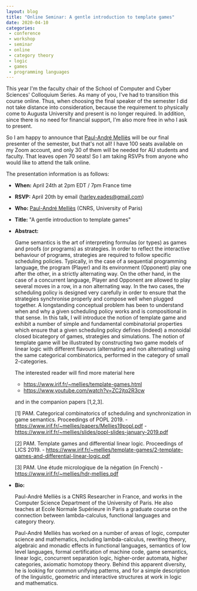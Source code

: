 ```yaml
---
layout: blog
title: "Online Seminar: A gentle introduction to template games"
date: 2020-04-10
categories:
 - conference
 - workshop
 - seminar
 - online
 - category theory
 - logic
 - games
 - programming languages
---
```


This year I'm the faculty chair of the School of Computer and Cyber
Sciences' Colloquium Series.  As many of you, I've had to transition
this course online.  Thus, when choosing the final speaker of the
semester I did not take distance into consideration, because the
requirement to physically come to Augusta University and present is no
longer required.  In addition, since there is no need for financial
support, I'm also more free in who I ask to present.

So I am happy to announce that [Paul-André
Melliès](https://www.irif.fr/~mellies/) will be our final presenter
of the semester, but that's not all!  I have 100 seats available on my
Zoom account, and only 30 of them will be needed for AU students and
faculty.  That leaves open 70 seats!  So I am taking RSVPs from anyone
who would like to attend the talk online.

The presentation information is as follows:

- **When:** April 24th at 2pm EDT / 7pm France time
- **RSVP:** April 20th by email ([harley.eades@gmail.com](mailto:harley.eades@gmail.com))
- **Who:** [Paul-André Melliès](https://www.irif.fr/~mellies/) (CNRS, University of Paris)
- **Title:** "A gentle introduction to template games"
- **Abstract:**

  Game semantics is the art of interpreting formulas (or types) as
  games and proofs (or programs) as strategies. In order to reflect
  the interactive behaviour of programs, strategies are required to
  follow specific scheduling policies. Typically, in the case of a
  sequential programming language, the program (Player) and its
  environment (Opponent) play one after the other, in a strictly
  alternating way. On the other hand, in the case of a concurrent
  language, Player and Opponent are allowed to play several moves in a
  row, in a non alternating way. In the two cases, the scheduling
  policy is designed very carefully in order to ensure that the
  strategies synchronise properly and compose well when plugged
  together. A longstanding conceptual problem has been to understand
  when and why a given scheduling policy works and is compositional in
  that sense. In this talk, I will introduce the notion of template
  game and exhibit a number of simple and fundamental combinatorial
  properties which ensure that a given scheduling policy defines
  (indeed) a monoidal closed bicategory of games, strategies and
  simulations. The notion of template game will be illustrated by
  constructing two game models of linear logic with different flavours
  (alternating and non alternating) using the same categorical
  combinatorics, performed in the category of small 2-categories.

  The interested reader will find more material here
  
    - https://www.irif.fr/~mellies/template-games.html
    - https://www.youtube.com/watch?v=ZC2jtq2R3cw
    
  and in the companion papers [1,2,3].

  [1] PAM. Categorical combinatorics of scheduling and synchronization in game semantics. Proceedings of POPL 2019.
       - https://www.irif.fr/~mellies/papers/Mellies19popl.pdf
       - https://www.irif.fr/~mellies/slides/popl-slides-january-2019.pdf

  [2] PAM. Template games and differential linear logic. Proceedings of LICS 2019.
       - https://www.irif.fr/~mellies/template-games/2-template-games-and-differential-linear-logic.pdf

  [3] PAM. Une étude micrologique de la négation (in French)
       - https://www.irif.fr/~mellies/hdr-mellies.pdf


- **Bio:**

  Paul-André Melliès is a CNRS Researcher in France, and works in the
  Computer Science Department of the University of Paris. He also
  teaches at Ecole Normale Supérieure in Paris a graduate course on
  the connection between lambda-calculus, functional languages and
  category theory.

  Paul-André Melliès has worked on a number of areas of logic,
  computer science and mathematics, including lambda-calculus,
  rewriting theory, algebraic and monadic effects in functional
  languages, semantics of low level languages, formal certification of
  machine code, game semantics, linear logic, concurrent separation
  logic, higher-order automata, higher categories, axiomatic homotopy
  theory. Behind this apparent diversity, he is looking for common
  unifying patterns, and for a simple description of the linguistic,
  geometric and interactive structures at work in logic and
  mathematics.



